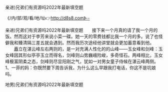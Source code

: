 亲进)兄弟们有资源吗2022年最新填空题

《/内/部/观/看/地/址👉http://d8s8.com》--

亲进)兄弟们有资源吗2022年最新填空题　　接下来一个月真的请了我一个月的饭。然而这对于李芳来说小菜一碟。她一天的零费钱都比我一个月的多。说了也怪僻我和臻清隔三差五就会遇到。然而我历次途经他讲堂就会更加蓄意看到他。
　　矗立在湛云峰左右两则的，是一对充满人性化的的山峰——玉女峰和剑峰：玉女峰因其形似亭亭玉立而得名，剑峰则山势巍峨险峻，多奇怪石。两峰相比，玉女峰极富阴柔之态，剑峰则尽显阳刚之气，犹如一对男女童子侍候在湛云峰两侧。
1、一菲的妈：你既然要下周告诉我，为什么这么早跟我打电话，你这不是坑娘吗。





地男)兄弟们有资源吗2022年最新填空题
